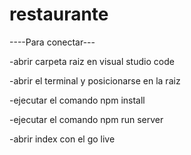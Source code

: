 # restaurante


----Para conectar---

-abrir carpeta raiz en visual studio code

-abrir el terminal y posicionarse en la raiz

-ejecutar el comando npm install

-ejecutar el comando npm run server 

-abrir index con el go live 
